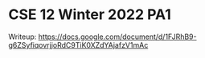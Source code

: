 # CSE 12 Winter 2022 PA1

Writeup: https://docs.google.com/document/d/1FJRhB9-g6ZSyfiqovrjjoRdC9TiK0XZdYAjafzV1mAc

